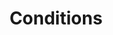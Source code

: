 ---
title: Conditions
eleventyNavigation:
  title: Conditions
  key: dg_2d_conditions
  parent: dg_2d
  order: 5
template: "../de/2d/03_3-conditions.md"
---